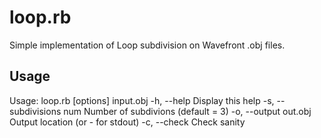 loop.rb
=======

Simple implementation of Loop subdivision on Wavefront .obj files.

Usage
-----

Usage: loop.rb [options] input.obj
    -h, --help                       Display this help
    -s, --subdivisions num           Number of subdivions (default = 3)
    -o, --output out.obj             Output location (or - for stdout)
    -c, --check                      Check sanity
